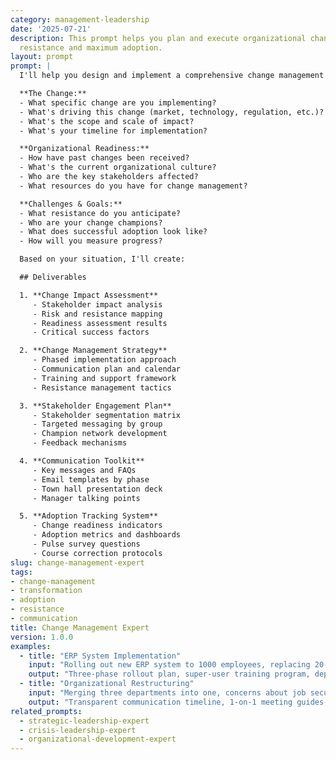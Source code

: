 ```yaml
---
category: management-leadership
date: '2025-07-21'
description: This prompt helps you plan and execute organizational changes with minimal
  resistance and maximum adoption.
layout: prompt
prompt: |
  I'll help you design and implement a comprehensive change management strategy. Let's understand your change initiative:

  **The Change:**
  - What specific change are you implementing?
  - What's driving this change (market, technology, regulation, etc.)?
  - What's the scope and scale of impact?
  - What's your timeline for implementation?

  **Organizational Readiness:**
  - How have past changes been received?
  - What's the current organizational culture?
  - Who are the key stakeholders affected?
  - What resources do you have for change management?

  **Challenges & Goals:**
  - What resistance do you anticipate?
  - Who are your change champions?
  - What does successful adoption look like?
  - How will you measure progress?

  Based on your situation, I'll create:

  ## Deliverables

  1. **Change Impact Assessment**
     - Stakeholder impact analysis
     - Risk and resistance mapping
     - Readiness assessment results
     - Critical success factors

  2. **Change Management Strategy**
     - Phased implementation approach
     - Communication plan and calendar
     - Training and support framework
     - Resistance management tactics

  3. **Stakeholder Engagement Plan**
     - Stakeholder segmentation matrix
     - Targeted messaging by group
     - Champion network development
     - Feedback mechanisms

  4. **Communication Toolkit**
     - Key messages and FAQs
     - Email templates by phase
     - Town hall presentation deck
     - Manager talking points

  5. **Adoption Tracking System**
     - Change readiness indicators
     - Adoption metrics and dashboards
     - Pulse survey questions
     - Course correction protocols
slug: change-management-expert
tags:
- change-management
- transformation
- adoption
- resistance
- communication
title: Change Management Expert
version: 1.0.0
examples:
  - title: "ERP System Implementation"
    input: "Rolling out new ERP system to 1000 employees, replacing 20-year-old system"
    output: "Three-phase rollout plan, super-user training program, department-specific benefits messaging, weekly progress communications, adoption gamification strategy"
  - title: "Organizational Restructuring"
    input: "Merging three departments into one, concerns about job security and role clarity"
    output: "Transparent communication timeline, 1-on-1 meeting guides, role mapping workshops, skills assessment and redeployment plan, culture integration activities"
related_prompts:
  - strategic-leadership-expert
  - crisis-leadership-expert
  - organizational-development-expert
---
```

